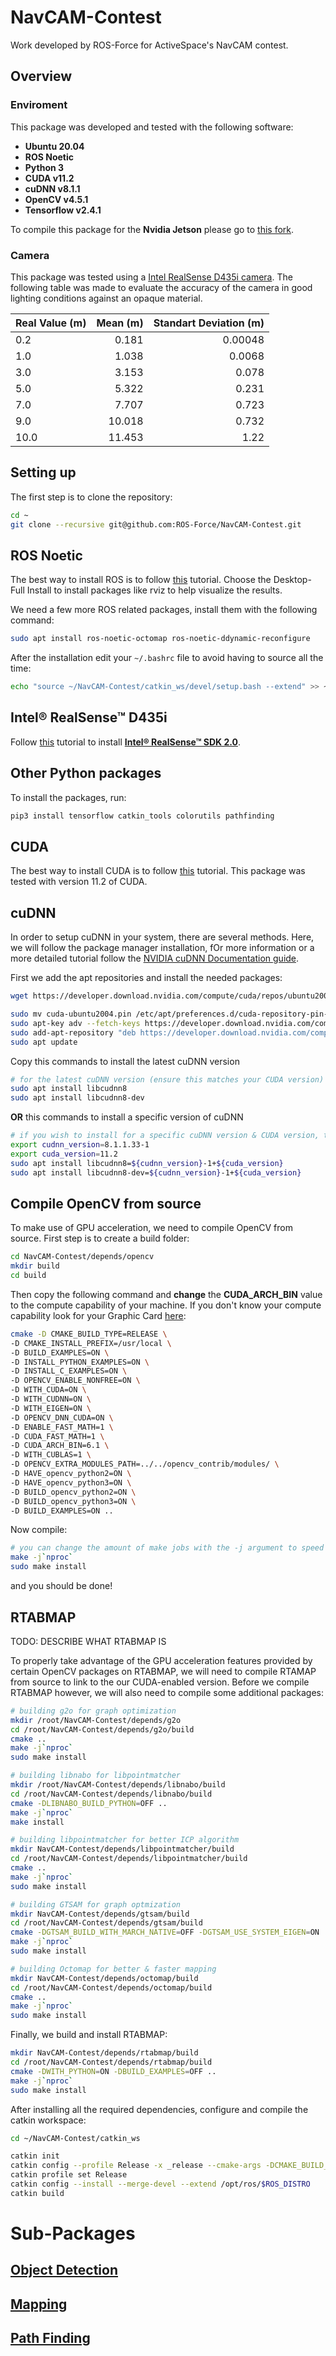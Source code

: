 # NavCAM-Contest

Work developed by ROS-Force for ActiveSpace's NavCAM contest.

## Overview

### Enviroment

This package was developed and tested with the following software:

- **Ubuntu 20.04**
- **ROS Noetic**
- **Python 3**
- **CUDA v11.2**
- **cuDNN v8.1.1**
- **OpenCV v4.5.1**
- **Tensorflow v2.4.1**

To compile this package for the **Nvidia Jetson** please go to [this fork]().

### Camera

This package was tested using a [Intel RealSense D435i camera](https://www.intelrealsense.com/depth-camera-d435i/).
The following table was made to evaluate the accuracy of the camera in good lighting conditions against an opaque material.

| Real Value (m) | Mean (m) | Standart Deviation (m) |
| -------------- | -------: | ---------------------: |
| 0.2            |    0.181 |                0.00048 |
| 1.0            |    1.038 |                 0.0068 |
| 3.0            |    3.153 |                  0.078 |
| 5.0            |    5.322 |                  0.231 |
| 7.0            |    7.707 |                  0.723 |
| 9.0            |   10.018 |                  0.732 |
| 10.0           |   11.453 |                   1.22 |

## Setting up

The first step is to clone the repository:

```bash
cd ~
git clone --recursive git@github.com:ROS-Force/NavCAM-Contest.git
```

## ROS Noetic

The best way to install ROS is to follow [this](http://wiki.ros.org/noetic/Installation/Ubuntu) tutorial. Choose the Desktop-Full Install to install packages like rviz to help visualize the results.

We need a few more ROS related packages, install them with the following command:

```bash
sudo apt install ros-noetic-octomap ros-noetic-ddynamic-reconfigure
```
After the installation edit your `~/.bashrc` file to avoid having to source all the time:

```bash
echo "source ~/NavCAM-Contest/catkin_ws/devel/setup.bash --extend" >> ~/.bashrc
```

## Intel® RealSense™ D435i 

Follow [this](https://github.com/IntelRealSense/librealsense/blob/master/doc/distribution_linux.md#installing-the-packages) tutorial to install [**Intel® RealSense™ SDK 2.0**](https://github.com/IntelRealSense/librealsense).

## Other Python packages

To install the packages, run:

```bash
pip3 install tensorflow catkin_tools colorutils pathfinding
```

## CUDA

The best way to install CUDA is to follow [this](https://docs.nvidia.com/cuda/cuda-installation-guide-linux/index.html) tutorial. This package was tested with version 11.2 of CUDA.

## cuDNN

In order to setup cuDNN in your system, there are several methods. Here, we will follow the package manager installation, fOr more information or a more detailed tutorial follow the [NVIDIA cuDNN Documentation guide](https://docs.nvidia.com/deeplearning/cudnn/install-guide/index.html). 

First we add the apt repositories and install the needed packages:

```bash
wget https://developer.download.nvidia.com/compute/cuda/repos/ubuntu2004/x86_64/cuda-ubuntu2004.pin 

sudo mv cuda-ubuntu2004.pin /etc/apt/preferences.d/cuda-repository-pin-600
sudo apt-key adv --fetch-keys https://developer.download.nvidia.com/compute/cuda/repos/ubuntu2004/x86_64/7fa2af80.pub
sudo add-apt-repository "deb https://developer.download.nvidia.com/compute/cuda/repos/ubuntu2004/x86_64/ /"
sudo apt update
```

Copy this commands to install the latest cuDNN version
```bash
# for the latest cuDNN version (ensure this matches your CUDA version)
sudo apt install libcudnn8
sudo apt install libcudnn8-dev
```
**OR** this commands to install a specific version of cuDNN
```bash
# if you wish to install for a specific cuDNN version & CUDA version, then replace the values below
export cudnn_version=8.1.1.33-1
export cuda_version=11.2
sudo apt install libcudnn8=${cudnn_version}-1+${cuda_version}
sudo apt install libcudnn8-dev=${cudnn_version}-1+${cuda_version}
```

## Compile OpenCV from source

To make use of GPU acceleration, we need to compile OpenCV from source. First step is to create a build folder:

```bash
cd NavCAM-Contest/depends/opencv
mkdir build
cd build
```

Then copy the following command and **change** the **CUDA_ARCH_BIN** value to the compute capability of your machine. If you don't know your compute capability look for your Graphic Card [here](https://developer.nvidia.com/cuda-gpus):

```bash
cmake -D CMAKE_BUILD_TYPE=RELEASE \
-D CMAKE_INSTALL_PREFIX=/usr/local \
-D BUILD_EXAMPLES=ON \
-D INSTALL_PYTHON_EXAMPLES=ON \
-D INSTALL_C_EXAMPLES=ON \
-D OPENCV_ENABLE_NONFREE=ON \
-D WITH_CUDA=ON \
-D WITH_CUDNN=ON \
-D WITH_EIGEN=ON \
-D OPENCV_DNN_CUDA=ON \
-D ENABLE_FAST_MATH=1 \
-D CUDA_FAST_MATH=1 \
-D CUDA_ARCH_BIN=6.1 \
-D WITH_CUBLAS=1 \
-D OPENCV_EXTRA_MODULES_PATH=../../opencv_contrib/modules/ \
-D HAVE_opencv_python2=ON \
-D HAVE_opencv_python3=ON \
-D BUILD_opencv_python2=ON \
-D BUILD_opencv_python3=ON \
-D BUILD_EXAMPLES=ON ..
```
Now compile:

```bash
# you can change the amount of make jobs with the -j argument to speed up the compilation process
make -j`nproc`
sudo make install
```

and you should be done!

## RTABMAP

TODO: DESCRIBE WHAT RTABMAP IS

To properly take advantage of the GPU acceleration features provided by certain OpenCV packages on RTABMAP, we will need to compile RTAMAP from source to link to the our CUDA-enabled version. Before we compile RTABMAP however, we will also need to compile some additional packages:

```bash
# building g2o for graph optimization
mkdir /root/NavCAM-Contest/depends/g2o
cd /root/NavCAM-Contest/depends/g2o/build
cmake ..
make -j`nproc`
sudo make install

# building libnabo for libpointmatcher
mkdir /root/NavCAM-Contest/depends/libnabo/build
cd /root/NavCAM-Contest/depends/libnabo/build
cmake -DLIBNABO_BUILD_PYTHON=OFF ..
make -j`nproc`
make install

# building libpointmatcher for better ICP algorithm
mkdir NavCAM-Contest/depends/libpointmatcher/build
cd /root/NavCAM-Contest/depends/libpointmatcher/build
cmake ..
make -j`nproc`
sudo make install

# building GTSAM for graph optmization
mkdir NavCAM-Contest/depends/gtsam/build
cd /root/NavCAM-Contest/depends/gtsam/build
cmake -DGTSAM_BUILD_WITH_MARCH_NATIVE=OFF -DGTSAM_USE_SYSTEM_EIGEN=ON ..
make -j`nproc`
sudo make install

# building Octomap for better & faster mapping
mkdir NavCAM-Contest/depends/octomap/build
cd /root/NavCAM-Contest/depends/octomap/build
cmake ..
make -j`nproc`
sudo make install
```

Finally, we build and install RTABMAP:

```bash
mkdir NavCAM-Contest/depends/rtabmap/build
cd /root/NavCAM-Contest/depends/rtabmap/build
cmake -DWITH_PYTHON=ON -DBUILD_EXAMPLES=OFF ..
make -j`nproc` 
sudo make install
```

After installing all the required dependencies, configure and compile the catkin workspace:

```bash
cd ~/NavCAM-Contest/catkin_ws

catkin init
catkin config --profile Release -x _release --cmake-args -DCMAKE_BUILD_TYPE=Release
catkin profile set Release
catkin config --install --merge-devel --extend /opt/ros/$ROS_DISTRO
catkin build
```

# Sub-Packages

## [Object Detection](/catkin_ws/src/object_detection)

## [Mapping](/catkin_ws/src/mapping)

## [Path Finding](/catkin_ws/src/path_finding)

